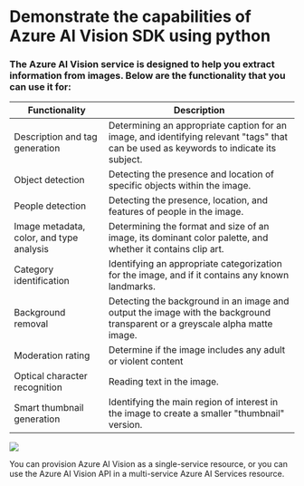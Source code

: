 # Demonstrate the capabilities of Azure AI Vision SDK using python

### The Azure AI Vision service is designed to help you extract information from images. Below are the functionality that you can use it for:

| Functionality | Description |
| --------------- | --------------- |
| Description and tag generation | Determining an appropriate caption for an image, and identifying relevant "tags" that can be used as keywords to indicate its subject. |
| Object detection | Detecting the presence and location of specific objects within the image. |
| People detection | Detecting the presence, location, and features of people in the image. |
| Image metadata, color, and type analysis | Determining the format and size of an image, its dominant color palette, and whether it contains clip art. |
| Category identification | Identifying an appropriate categorization for the image, and if it contains any known landmarks. |
| Background removal | Detecting the background in an image and output the image with the background transparent or a greyscale alpha matte image. |
| Moderation rating | Determine if the image includes any adult or violent content |
| Optical character recognition | Reading text in the image. |
| Smart thumbnail generation | Identifying the main region of interest in the image to create a smaller "thumbnail" version. |


![](https://learn.microsoft.com/en-us/training/wwl-data-ai/analyze-images/media/computer-vision.png)


You can provision Azure AI Vision as a single-service resource, or you can use the Azure AI Vision API in a multi-service Azure AI Services resource.


